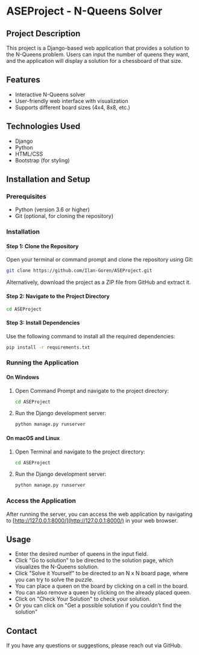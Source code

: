 # ASEProject - N-Queens Solver

## Project Description
This project is a Django-based web application that provides a solution to the N-Queens problem. Users can input the number of queens they want, and the application will display a solution for a chessboard of that size.

## Features
- Interactive N-Queens solver
- User-friendly web interface with visualization
- Supports different board sizes (4x4, 8x8, etc.)

## Technologies Used
- Django
- Python
- HTML/CSS
- Bootstrap (for styling)

## Installation and Setup

### Prerequisites
- Python (version 3.6 or higher)
- Git (optional, for cloning the repository)

### Installation

#### Step 1: Clone the Repository
Open your terminal or command prompt and clone the repository using Git:
```bash
git clone https://github.com/Ilan-Goren/ASEProject.git
```
Alternatively, download the project as a ZIP file from GitHub and extract it.

#### Step 2: Navigate to the Project Directory
```bash
cd ASEProject
```

#### Step 3: Install Dependencies
Use the following command to install all the required dependencies:
```bash
pip install -r requirements.txt
```

### Running the Application

#### On Windows
1. Open Command Prompt and navigate to the project directory:
   ```cmd
   cd ASEProject
   ```
2. Run the Django development server:
   ```cmd
   python manage.py runserver
   ```

#### On macOS and Linux
1. Open Terminal and navigate to the project directory:
   ```bash
   cd ASEProject
   ```
2. Run the Django development server:
   ```bash
   python manage.py runserver
   ```

### Access the Application
After running the server, you can access the web application by navigating to [http://127.0.0.1:8000/](http://127.0.0.1:8000/) in your web browser.

## Usage
- Enter the desired number of queens in the input field.
- Click "Go to solution" to be directed to the solution page, which visualizes the N-Queens solution.
- Click "Solve it Yourself" to be directed to an N x N board page, where you can try to solve the puzzle.
- You can place a queen on the board by clicking on a cell in the board.
- You can also remove a queen by clicking on the already placed queen.
- Click on "Check Your Solution" to check your solution.
- Or you can click on "Get a possible solution if you couldn't find the solution"
## Contact
If you have any questions or suggestions, please reach out via GitHub.

